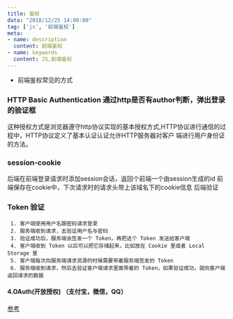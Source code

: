 ```yaml
---
title: 鉴权
data: "2018/12/25 14:00:00"
tag: ['js', '前端鉴权']
meta: 
- name: description
  content: 前端鉴权
- name: keywords
  content: JS,前端鉴权
---
```

 
 -  前端鉴权常见的方式
 
 ### HTTP Basic Authentication 通过http是否有author判断，弹出登录的验证框
 
这种授权方式是浏览器遵守http协议实现的基本授权方式,HTTP协议进行通信的过程中，HTTP协议定义了基本认证认证允许HTTP服务器对客户
 端进行用户身份证的方法。
 
 ### session-cookie
 
后端在前端登录请求时添加session会话，返回个前端一个由session生成的id
 前端保存在cookie中，下次请求时的请求头带上该域名下的cookie信息
 后端验证
 
 ### Token 验证

 ```
  1. 客户端使用用户名跟密码请求登录
  2. 服务端收到请求，去验证用户名与密码
  3. 验证成功后，服务端会签发一个 Token，再把这个 Token 发送给客户端
  4. 客户端收到 Token 以后可以把它存储起来，比如放在 Cookie 里或者 Local Storage 里
  5. 客户端每次向服务端请求资源的时候需要带着服务端签发的 Token
  6. 服务端收到请求，然后去验证客户端请求里面带着的 Token，如果验证成功，就向客户端返回请求的数据
 ```
 
 #### 4.OAuth(开放授权) （支付宝，微信，QQ）

[参考](https://blog.csdn.net/wang839305939/article/details/78713124/)